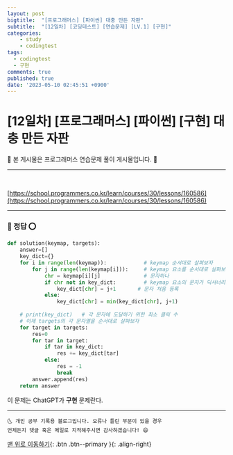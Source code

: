 ```yaml
---
layout: post
bigtitle:  "[프로그래머스] [파이썬] 대충 만든 자판"
subtitle:  "[12일차] [코딩테스트] [연습문제] [LV.1] [구현]"
categories:
    - study
    - codingtest
tags:
  - codingtest
  - 구현
comments: true
published: true
date: '2023-05-10 02:45:51 +0900'
---
```



# [12일차] [프로그래머스] [파이썬] [구현] 대충 만든 자판

🎀 본 게시물은 프로그래머스 연습문제 풀이 게시물입니다. 🎀 

---
<br>

[https://school.programmers.co.kr/learn/courses/30/lessons/160586](https://school.programmers.co.kr/learn/courses/30/lessons/160586)

---

### 🚀 정답 ⭕


```python
def solution(keymap, targets):
    answer=[]
    key_dict={}
    for i in range(len(keymap)):            # keymap 순서대로 살펴보자 
        for j in range(len(keymap[i])):     # keymap 요소를 순서대로 살펴보자 
            chr = keymap[i][j]              # 문자하나 
            if chr not in key_dict:         # keymap 요소의 문자가 딕셔너리에 없으면 
                key_dict[chr] = j+1       # 문자 처음 등록
            else:
                key_dict[chr] = min(key_dict[chr], j+1)
    
    # print(key_dict)   # 각 문자에 도달하기 위한 최소 클릭 수 
    # 이제 targets의 각 문자열을 순서대로 살펴보자 
    for target in targets:
        res=0
        for tar in target:
            if tar in key_dict:
                res += key_dict[tar]
            else:
                res = -1 
                break
        answer.append(res)
    return answer
```

이 문제는 ChatGPT가 __구현__ 문제란다.

***
    🌜 개인 공부 기록용 블로그입니다. 오류나 틀린 부분이 있을 경우 
    언제든지 댓글 혹은 메일로 지적해주시면 감사하겠습니다! 😄

[맨 위로 이동하기](#){: .btn .btn--primary }{: .align-right}